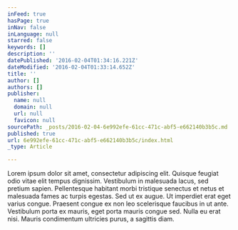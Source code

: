 ```yaml
---
inFeed: true
hasPage: true
inNav: false
inLanguage: null
starred: false
keywords: []
description: ''
datePublished: '2016-02-04T01:34:16.221Z'
dateModified: '2016-02-04T01:33:14.652Z'
title: ''
author: []
authors: []
publisher:
  name: null
  domain: null
  url: null
  favicon: null
sourcePath: _posts/2016-02-04-6e992efe-61cc-471c-abf5-e662140b3b5c.md
published: true
url: 6e992efe-61cc-471c-abf5-e662140b3b5c/index.html
_type: Article

---
```

Lorem ipsum dolor sit amet, consectetur adipiscing elit. Quisque feugiat odio vitae elit tempus dignissim. Vestibulum in malesuada lacus, sed pretium sapien. Pellentesque habitant morbi tristique senectus et netus et malesuada fames ac turpis egestas. Sed ut ex augue. Ut imperdiet erat eget varius congue. Praesent congue ex non leo scelerisque faucibus in ut ante. Vestibulum porta ex mauris, eget porta mauris congue sed. Nulla eu erat nisi. Mauris condimentum ultricies purus, a sagittis diam.